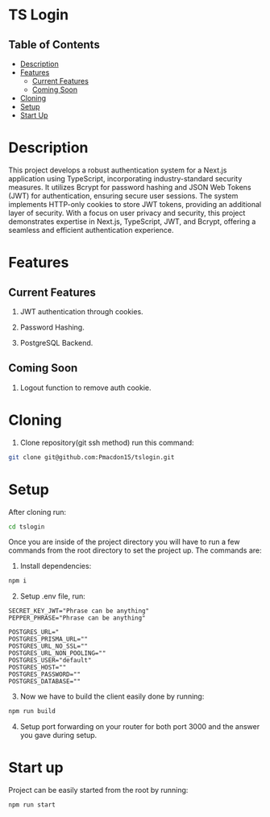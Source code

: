 # TS Login

## Table of Contents
- [Description](#Description)
- [Features](#Features)
  - [Current Features](#Current-Features) 
  - [Coming Soon](#Coming-Soon)  
- [Cloning](#Cloning)
- [Setup](#Setup)
- [Start Up](#Start-Up)

# Description
 This project develops a robust authentication system for a Next.js application using TypeScript, incorporating industry-standard security measures. It utilizes Bcrypt for password hashing and JSON Web Tokens (JWT) for authentication, ensuring secure user sessions. The system implements HTTP-only cookies to store JWT tokens, providing an additional layer of security. With a focus on user privacy and security, this project demonstrates expertise in Next.js, TypeScript, JWT, and Bcrypt, offering a seamless and efficient authentication experience.

# Features

## Current Features

1. JWT authentication through cookies.

2. Password Hashing.

3. PostgreSQL Backend.


## Coming Soon
1. Logout function to remove auth cookie.

# Cloning

1. Clone repository(git ssh method) run this command: 

```bash
git clone git@github.com:Pmacdon15/tslogin.git
```

# Setup

After cloning run: 

```Bash
cd tslogin
```

Once you are inside of the project directory you will have to run a few commands from the root directory to set the project up.
The commands are:

1. Install dependencies:

 ```Bash
 npm i
 ```

2. Setup .env file, run:

```env
SECRET_KEY_JWT="Phrase can be anything"
PEPPER_PHRASE="Phrase can be anything"

POSTGRES_URL="
POSTGRES_PRISMA_URL=""
POSTGRES_URL_NO_SSL=""
POSTGRES_URL_NON_POOLING=""
POSTGRES_USER="default"
POSTGRES_HOST=""
POSTGRES_PASSWORD=""
POSTGRES_DATABASE=""
```

3. Now we have to build the client easily done by running:

```Bash
npm run build
```

4. Setup port forwarding on your router for both port 3000 and the answer you gave during setup.

# Start up

Project can be easily started from the root by running:

```Bash
npm run start
```


